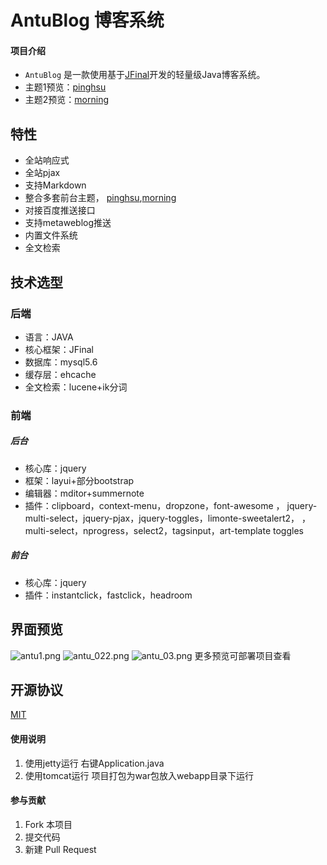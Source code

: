 # AntuBlog 博客系统

#### 项目介绍

+ `AntuBlog` 是一款使用基于[JFinal](https://gitee.com/jfinal/jfinal)开发的轻量级Java博客系统。
+ 主题1预览：[pinghsu](http://pinghsu.wenhaofan.com)
+ 主题2预览：[morning](http://morning.wenhaofan.com)

## 特性

+ 全站响应式
+ 全站pjax
+ 支持Markdown
+ 整合多套前台主题， [pinghsu](https://github.com/chakhsu/pinghsu),[morning](http://www.yangqq.com/zaoan/)
+ 对接百度推送接口
+ 支持metaweblog推送
+ 内置文件系统
+ 全文检索

## 技术选型
### 后端
+ 语言：JAVA
+ 核心框架：JFinal
+ 数据库：mysql5.6
+ 缓存层：ehcache
+ 全文检索：lucene+ik分词
### 前端
 #####      后台
+ 核心库：jquery
+ 框架：layui+部分bootstrap
+ 编辑器：mditor+summernote
+ 插件：clipboard，context-menu，dropzone，font-awesome ，
jquery-multi-select，jquery-pjax，jquery-toggles，limonte-sweetalert2，
，multi-select，nprogress，select2，tagsinput，art-template toggles 
 #####      前台
 + 核心库：jquery
 + 插件：instantclick，fastclick，headroom

## 界面预览

![antu1.png](http://pd6htjig8.bkt.clouddn.com/v2adminimg.png)
![antu_022.png](http://pd6htjig8.bkt.clouddn.com/v2adminimg2.png)
![antu_03.png](http://pd6htjig8.bkt.clouddn.com/v2adminimg3.png)
更多预览可部署项目查看

## 开源协议

[MIT](LICENSE)
#### 使用说明

1. 使用jetty运行 右键Application.java
2. 使用tomcat运行 项目打包为war包放入webapp目录下运行

#### 参与贡献

1. Fork 本项目
3. 提交代码
4. 新建 Pull Request
